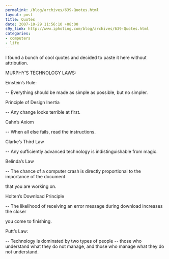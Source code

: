 ```yaml
--- 
permalink: /blog/archives/639-Quotes.html
layout: post
title: Quotes
date: 2007-10-29 11:56:10 +08:00
s9y_link: http://www.iphoting.com/blog/archives/639-Quotes.html
categories: 
- computers
- life
---
```

<p class="whiteline"><p>I found a bunch of cool quotes and decided to paste it here without attribution.</p>
</p><p class="whiteline"><p>MURPHY&#8217;S TECHNOLOGY LAWS:</p>
</p><p class="break"><p>Einstein&#8217;s Rule:</p><p class="whiteline">-- Everything should be made as simple as possible, but no simpler.</p>
</p><p class="break"><p>Principle of Design Inertia</p><p class="whiteline">-- Any change looks terrible at first.</p>
</p><p class="break"><p>Cahn&#8217;s Axiom</p><p class="whiteline">-- When all else fails, read the instructions.</p>
</p><p class="break"><p>Clarke&#8217;s Third Law</p><p class="whiteline">-- Any sufficiently advanced technology is indistinguishable from magic.</p>
</p><p class="break"><p>Belinda&#8217;s Law</p><p class="break">-- The chance of a computer crash is directly proportional to the importance of the document</p><p class="whiteline">that you are working on.</p>
</p><p class="break"><p>Holten&#8217;s Download Principle</p><p class="break">-- The likelihood of receiving an error message during download increases the closer</p><p class="whiteline">you come to finishing.</p>
</p><p class="break"><p>Putt&#8217;s Law: </p><p class="break">-- Technology is dominated by two types of people -- those who understand what they do not manage, and those who manage what they do not understand.</p></p>
